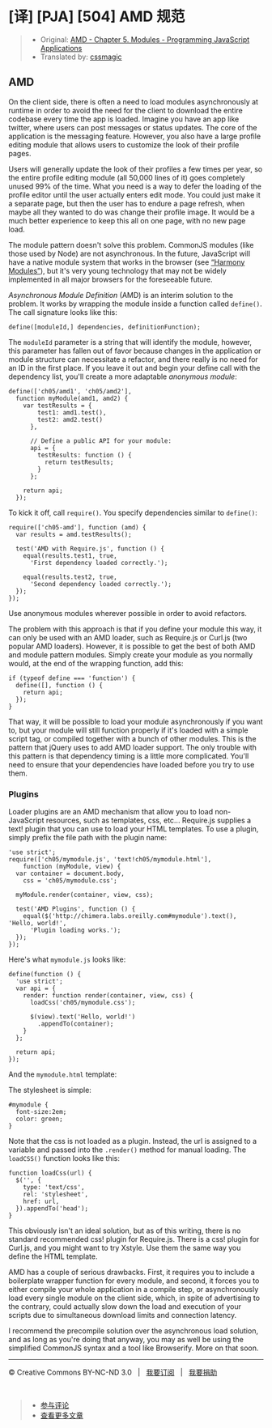 # [译] [PJA] [504] AMD 规范

> * Original: [AMD - Chapter 5. Modules - Programming JavaScript Applications](http://chimera.labs.oreilly.com/books/1234000000262/ch05.html#amd)
> * Translated by: [cssmagic](https://github.com/cssmagic)

## AMD

On the client side, there is often a need to load modules asynchronously at runtime in order to avoid the need for the client to download the entire codebase every time the app is loaded. Imagine you have an app like twitter, where users can post messages or status updates. The core of the application is the messaging feature. However, you also have a large profile editing module that allows users to customize the look of their profile pages.

Users will generally update the look of their profiles a few times per year, so the entire profile editing module (all 50,000 lines of it) goes completely unused 99% of the time. What you need is a way to defer the loading of the profile editor until the user actually enters edit mode. You could just make it a separate page, but then the user has to endure a page refresh, when maybe all they wanted to do was change their profile image. It would be a much better experience to keep this all on one page, with no new page load.

The module pattern doesn't solve this problem. CommonJS modules (like those used by Node) are not asynchronous. In the future, JavaScript will have a native module system that works in the browser (see [“Harmony Modules”][11]), but it's very young technology that may not be widely implemented in all major browsers for the foreseeable future.

_Asynchronous Module Definition_ (AMD) is an interim solution to the problem. It works by wrapping the module inside a function called `define()`. The call signature looks like this:

    define([moduleId,] dependencies, definitionFunction);

The `moduleId` parameter is a string that will identify the module, however, this parameter has fallen out of favor because changes in the application or module structure can necessitate a refactor, and there really is no need for an ID in the first place. If you leave it out and begin your define call with the dependency list, you'll create a more adaptable _anonymous module_:

    define(['ch05/amd1', 'ch05/amd2'],
      function myModule(amd1, amd2) {
        var testResults = {
            test1: amd1.test(),
            test2: amd2.test()
          },

          // Define a public API for your module:
          api = {
            testResults: function () {
              return testResults;
            }
          };

        return api;
      });

To kick it off, call `require()`. You specify dependencies similar to `define()`:

    require(['ch05-amd'], function (amd) {
      var results = amd.testResults();

      test('AMD with Require.js', function () {
        equal(results.test1, true,
          'First dependency loaded correctly.');

        equal(results.test2, true,
          'Second dependency loaded correctly.');
      });
    });

Use anonymous modules wherever possible in order to avoid refactors.

The problem with this approach is that if you define your module this way, it can only be used with an AMD loader, such as Require.js or Curl.js (two popular AMD loaders). However, it is possible to get the best of both AMD and module pattern modules. Simply create your module as you normally would, at the end of the wrapping function, add this:

    if (typeof define === 'function') {
      define([], function () {
        return api;
      });
    }

That way, it will be possible to load your module asynchronously if you want to, but your module will still function properly if it's loaded with a simple script tag, or compiled together with a bunch of other modules. This is the pattern that jQuery uses to add AMD loader support. The only trouble with this pattern is that dependency timing is a little more complicated. You'll need to ensure that your dependencies have loaded before you try to use them.

### Plugins

Loader plugins are an AMD mechanism that allow you to load non-JavaScript resources, such as templates, css, etc... Require.js supplies a text! plugin that you can use to load your HTML templates. To use a plugin, simply prefix the file path with the plugin name:

    'use strict';
    require(['ch05/mymodule.js', 'text!ch05/mymodule.html'],
        function (myModule, view) {
      var container = document.body,
        css = 'ch05/mymodule.css';

      myModule.render(container, view, css);

      test('AMD Plugins', function () {
        equal($('http://chimera.labs.oreilly.com#mymodule').text(), 'Hello, world!',
          'Plugin loading works.');
      });
    });

Here's what `mymodule.js` looks like:

    define(function () {
      'use strict';
      var api = {
        render: function render(container, view, css) {
          loadCss('ch05/mymodule.css');

          $(view).text('Hello, world!')
            .appendTo(container);
        }
      };

      return api;
    });

And the `mymodule.html` template:

The stylesheet is simple:

    #mymodule {
      font-size:2em;
      color: green;
    }

Note that the css is not loaded as a plugin. Instead, the url is assigned to a variable and passed into the `.render()` method for manual loading. The `loadCSS()` function looks like this:

    function loadCss(url) {
      $('', {
        type: 'text/css',
        rel: 'stylesheet',
        href: url,
      }).appendTo('head');
    }

This obviously isn't an ideal solution, but as of this writing, there is no standard recommended css! plugin for Require.js. There is a css! plugin for Curl.js, and you might want to try Xstyle. Use them the same way you define the HTML template.

AMD has a couple of serious drawbacks. First, it requires you to include a boilerplate wrapper function for every module, and second, it forces you to either compile your whole application in a compile step, or asynchronously load every single module on the client side, which, in spite of advertising to the contrary, could actually slow down the load and execution of your scripts due to simultaneous download limits and connection latency.

I recommend the precompile solution over the asynchronous load solution, and as long as you're doing that anyway, you may as well be using the simplified CommonJS syntax and a tool like Browserify. More on that soon.

[11]: http://chimera.labs.oreilly.com/ch05.html#ch9phz70i00005ig1kqp3ed7t (Harmony Modules)

***

&copy; Creative Commons BY-NC-ND 3.0 &nbsp; | &nbsp; [我要订阅](http://www.cssmagic.net/blog/subscribe) &nbsp; | &nbsp; [我要捐助](http://www.cssmagic.net/blog/donate)

&nbsp;
> * [参与评论](https://github.com/cssmagic/blog/issues/XXXXXXXXXX)
> * [查看更多文章](https://github.com/cssmagic/blog/issues?state=open)
